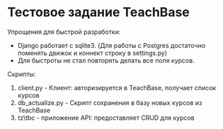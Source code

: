 # Тестовое задание TeachBase

Упрощения для быстрой разработки:
* Django работает с sqlite3. (Для работы с Postgres достаточно поменять движок и коннект строку в settings.py)
* Для быстроты не стал повторять делать все поля курсов.

Скрипты:
1) client.py - Клиент: авторизируется в TeachBase, получает список курсов
2) db_actualize.py - Скрипт сохранения в базу новых курсов из TeachBase
3) tz\tbc - приложение API: предоставляет CRUD для курсов
